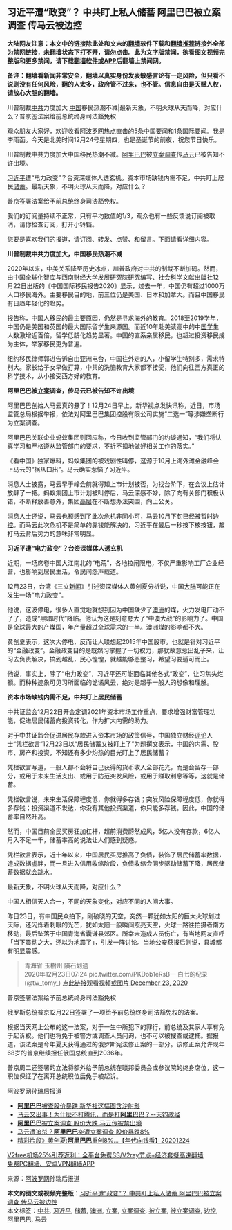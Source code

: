  <h2>习近平遭“政变”？ 中共盯上私人储蓄 阿里巴巴被立案调查 传马云被边控</h2> <p class="notice"><b>大陆网友注意：本文中的链接除此处和文末的<a href="https://github.com/bannedbook/fanqiang" >翻墙</a>软件下载和<a href="https://github.com/killgcd/justmysocks/blob/master/README.md">翻墙推荐</a>链接外全部为禁网链接，未翻墙状态下打不开，请勿点击。此为文字版禁闻，欲看图文视频完整版和更多禁闻，请下载<a href="https://github.com/bannedbook/fanqiang">翻墙软件或APP</a>后翻墙上禁闻网。</p><p>备注：翻墙看新闻非常安全，翻墙以真实身份发表敏感言论有一定风险，但只看不说则没有任何风险，翻的人太多，政府管不过来，也不管。信息自由是天赋人权，请放心大胆的翻墙。</b></p>  <div class="entry"> <p id="summary">川普制裁<a href="https://www.bannedbook.org/bnews/tag/%e4%b8%ad%e5%85%b1/" class="st_tag internal_tag" rel="tag" title="标签 中共 下的日志">中共</a>力度加大 <span class='wp_keywordlink_affiliate'><a href="https://www.bannedbook.org/" title="中国" target="_blank">中国</a></span>移民热潮不减|最新天象，不明火球从天而降，对应什么？普京签法案给前总统终身司法豁免权</p> <p>观众朋友大家好，欢迎收看<span class='wp_keywordlink_affiliate'><a href="https://www.aboluowang.com/" title="阿波罗网" target="_blank">阿波罗网</a></span>热点直击的5条中国要闻和1条国际要闻。我是李雨函。今天是北美时间12月24号星期四，也是圣诞节的前夜，祝您节日快乐。</p> <p>川普制裁中共力度加大中国移民热潮不减。<a href="https://www.bannedbook.org/bnews/tag/%e9%98%bf%e9%87%8c%e5%b7%b4%e5%b7%b4/" class="st_tag internal_tag" rel="tag" title="标签 阿里巴巴 下的日志">阿里巴巴</a>被<a href="https://www.bannedbook.org/bnews/tag/%E7%AB%8B%E6%A1%88%E8%B0%83%E6%9F%A5/" class="st_tag internal_tag" rel="tag" title="标签 立案调查 下的日志">立案调查</a>传<a href="https://www.bannedbook.org/bnews/tag/%e9%a9%ac%e4%ba%91/" class="st_tag internal_tag" rel="tag" title="标签 马云 下的日志">马云</a>已被告知不许出境。</p> <p><a href="https://www.bannedbook.org/bnews/tag/%e4%b9%a0%e8%bf%91%e5%b9%b3/" class="st_tag internal_tag" rel="tag" title="标签 习近平 下的日志">习近平</a>遭“电力政变”？台资深媒体人透玄机。资本市场缺钱内需不足，中共盯上居民<a href="https://www.bannedbook.org/bnews/tag/%E5%82%A8%E8%93%84/" class="st_tag internal_tag" rel="tag" title="标签 储蓄 下的日志">储蓄</a>。最新天象，不明火球从天而降，对应什么？</p> <p>普京签署法案给予前总统终身司法豁免权。</p> <p>我们的订阅量持续不正常，只有平均数值的1/3，观众也有一些反馈说订阅被取消，请你检查订阅，打开小铃铛。</p> <p>您要是喜欢我们的报道，请订阅、转发、点赞、和留言。下面请看详细内容。</p> <p><strong>川普制裁中共力度加大，中国移民热潮不减</strong></p> <p>2020年以来，中美关系降至历史冰点，川普政府对中共的制裁不断加码。然而，由中国全球化智库与西南财经大学发展研究院研究编写、社会<span class='wp_keywordlink'><a href="https://www.bannedbook.org/forum11/topic309.html" title="禁片：“科学”的棍子" target="_blank">科学</a></span>文献出版社12月22日出版的《中国国际移民报告2020》显示，过去一年，中国仍有超过1000万人口移民海外。主要移民目的地，前三位仍是美国、日本和加拿大。而且中国移民有日趋年轻化的趋势。</p> <p>报告称，中国人移民的最主要原因，仍然是寻求海外的教育。2018至2019学年，中国仍是美国和英国的最大国际留学生来源国。而近10年赴美读高中的中<span class='wp_keywordlink'><a href="https://www.bannedbook.org/forum24/" title="国学传统文化禁书" target="_blank">国学</a></span>生人数激增近百倍，留学低龄化趋势显著。中国的直系亲属移民，也超过投资移民成为主体，举家移民更为普遍。</p>  <p>纽约移民律师郭进告诉自由亚洲电台，中国往外走的人，小留学生特别多，需求特别大。家长给子女早做打算，中共的洗脑教育大家都不接受，他们向往西方真正的科学技术，从小接受西方好的教育。</p> <p><strong>阿里巴巴被<a href="https://www.bannedbook.org/bnews/tag/%E7%AB%8B%E6%A1%88/" class="st_tag internal_tag" rel="tag" title="标签 立案 下的日志">立案</a>调查，传马云已被告知不许出境</strong></p> <p>阿里巴巴创始人马云真的悬了！12月24日早上，新华视点发快讯称，近日，市场监管总局根据举报，依法对阿里巴巴集团控股有限公司实施“二选一”等涉嫌垄断行为立案调查。</p> <p>阿里巴巴关联企业蚂蚁集团则回应称，今日收到监管部门的约谈通知，“我们将认真学习和严格遵从监管部门的要求，不折不扣地做好相关工作的落实。”</p> <p>《看中国》独家爆料，蚂蚁集团的被戏剧性叫停，这源于10月上海外滩金融峰会上马云的“祸从口出”。马云确实惹恼了习近平。</p> <p>消息人士披露，马云早于峰会前就得知上市计划被否，为找台阶下，在会议上估计放肆了一把。蚂蚁集团上市计划被叫停后，马云深感不妙，除了向有关部门积极认错，不断释放善意外，集团<span class='wp_keywordlink_affiliate'><a href="https://www.bannedbook.org/bnews/ccpdope/" title="中共高层内幕" target="_blank">高层</a></span>在不断想办法突围，向上公关。</p> <p>消息人士还说，马云也预感到了此次危机非同小可，马云10月下旬已经被暂时<a href="https://www.bannedbook.org/bnews/tag/%E8%BE%B9%E6%8E%A7/" class="st_tag internal_tag" rel="tag" title="标签 边控 下的日志">边控</a>。而马云此次危机不是简单的靠钱能解决的，习近平在最后一秒按下核按钮，敲打马云背后势力的意味非常明显。</p> <p><strong>习近平遭“电力政变”？台资深媒体人透玄机</strong></p> <p>近期，一场席卷中国大江南北的“电荒”，各地拉闸限电，不仅严重影响工厂企业经营，也影响到居民生活，令民间怨声载道。</p> <p>12月23日，台湾《三立<span class='wp_keywordlink_affiliate'><a href="https://www.bannedbook.org/" title="新闻">新闻</a></span>》引述资深媒体人黄创夏分析说，中国<span class='wp_keywordlink_affiliate'><a href="https://www.bannedbook.org/" title="大陆" target="_blank">大陆</a></span>可能正在发生一场“电力政变”。</p>  <p>他说，这波停电，很多人直觉地就想到因为中国缺少了<a href="https://www.bannedbook.org/bnews/tag/%e6%be%b3%e6%b4%b2/" class="st_tag internal_tag" rel="tag" title="标签 澳洲 下的日志">澳洲</a>的煤，火力发电厂动不了了，造成“黑暗时代”降临。他认为这是刻意夸大了“中澳大战”的影响力了。中国是全球最大的产煤国，年产量超过全球需求的一半。澳洲煤的影响都不大。</p> <p>黄创夏表示，这次大停电，反而让人联想起2015年中国股市。也就是针对习近平的“金融政变”。金融政变目的是既然习掌握了一切权力，那就故意惹出乱子来，让习去负责解决，搞到越乱，民心惶惶，就越能够恶整习，希望习要适可而止。</p> <p>他说，事实上，除了“电力政变”，习近平还可能面临其他各式“政变”，让习焦头烂额。而种种迹象可见习所面临的诡谲风云，绝对是超乎一般人的想像和理解。</p> <p><strong>资本市场缺钱内需不足，中共盯上居民储蓄</strong></p> <p>中共证监会12月22日开会定调2021年资本市场工作重点，要求增强财富管理功能，促进居民储蓄向投资转化，作为扩大内需的助力。</p> <p>对于中共证监会促进居民存款进入资本市场的政策信号，中国独立财经<span class='wp_keywordlink_affiliate'><a href="https://www.bannedbook.org/bnews/comments/" title="新闻评论" target="_blank">评论</a></span>人士“凭栏欲言”12月23日以“居民储蓄又被盯上了”为题撰文表示，中国的内需、股市、房产和投资，不知还有多少灼热的目光盯上了居民储蓄？</p> <p>凭栏欲言写道，一般人都不会将自己获得的货币收入全部花光，而是会留存一部分，或用于未来生活支出、或用于防范突发风险，或用于赚取利息等等，这就是储蓄。</p> <p>凭栏欲言说，未来生活保障程度低，你就得多存钱；突发风险保障程度低，你就得多存钱；投资渠道不发达，你没有其他投资渠道，你只能多存钱。因此，中国的储蓄率自然升高。</p> <p>然而，中国目前全民买房狂加杠杆，超前消费蔚然成风，5亿人没有存款，6亿人月入不足一千，储蓄率高的说法让人们感到疑惑。</p> <p>凭栏欲言表示，近十年以来，中国居民买房推高了负债，装饰了居民储蓄率数据，造成数据虚胖，而一旦进入信用收缩阶段，负债收缩会同步驱动储蓄下降，居民储蓄数据就会跳水。</p>  <p>最新天象，不明火球从天而降，对应什么？</p> <p>中国人相信天人合一，不同的天象变化，对应不同的人间大事。</p> <p>昨日23日，有中国民众拍下，刚破晓的天空，突然一颗犹如太阳的巨大火球划过天际，还闪烁着刺眼的光芒，犹如太阳一般瞬间照亮天空，火球一路往拍摄者南方移动，最后坠落于中国青海省囊谦县郊区。所幸未造成人员伤亡，有当地网友直呼「当下震动之大，还以为地震了」，引发一阵讨论。当地公安获报后则说，县城都有明显震感。</p> <blockquote><p>青海省 玉樹州 隕石划過<br />2020年12月23日07:24 pic.twitter.com/PKDob1eRsB— 白七的纪录 (@tw_tomy_) <a href="https://twitter.com/tw_tomy_/status/1341627436279033857?ref_src=twsrc%5Etfw">点此链接观看视频或图片 December 23, 2020</a></p></blockquote> <p>普京签署法案给予前总统终身司法豁免权</p> <p>俄罗斯总统普京12月22日签署了一项给予前总统终身司法豁免权的法案。</p> <p>根据当天网上公布的这一法案，对于一生中所犯下的罪行，前总统及其家人享有免于起诉权。他们也将免于被警方或调查人员问询，也不可以被搜查或逮捕。据报道，该法案是今年夏天获得通过的俄罗斯宪法修正案的一部分。该修正案允许现年68岁的普京继续担任俄国总统直到2036年。</p> <p>普京周二还签署的立法将额外给予前总统在联邦委员会或参议院的终身席位，这一职位保证了在离开总统职位后免于被起诉。</p> <p>阿波罗网孙瑞后报道</p> <ul class='op-related-articles' title='相关阅读'> <li><a href='https://www.bannedbook.org/bnews/finance/20201225/1454463.html' target='_blank'><b>阿里巴巴</b>被查股价暴跌 新华社这幅图含沙射影</a></li> <li><a href='https://www.bannedbook.org/bnews/bannedvideo/20201225/1454450.html' target='_blank'>马云又出事！为什麽不打腾讯，而是打<b>阿里巴巴</b>？--天钧政经</a></li> <li><a href='https://www.bannedbook.org/bnews/comments/20201225/1454433.html' target='_blank'><b>阿里巴巴</b>被立案调查 股价大跌 马云传被禁出境</a></li> <li><a href='https://www.bannedbook.org/bnews/taiwannews/20201224/1454352.html' target='_blank'>马云遭追杀？<b>阿里巴巴</b>突遭立案调查 股价暴跌8%</a></li> <li><a href='https://www.bannedbook.org/bnews/taiwannews/20201224/1454341.html' target='_blank'>精彩片段》黄创夏:<b>阿里巴巴</b>重创8%...【年代向钱看】20201224</a></li> </ul> <p class="texttj"> <a href="https://github.com/bannedbook/fanqiang/wiki/V2ray%E6%9C%BA%E5%9C%BA" target="_blank">V2free机场25%引荐返利：全平台免费SS/V2ray节点+经济套餐高速翻墙</a><br/> <a href="https://github.com/bannedbook/fanqiang/wiki/%E7%A6%81%E9%97%BB%E7%BD%91%E5%AE%89%E5%8D%93%E7%BF%BB%E5%A2%99%E6%96%B0%E9%97%BBAPP" target="_blank">免费PC翻墙、安卓VPN翻墙APP</a></p><p> 来源：<a href="https://www.aboluowang.com/2020/1225/1537858.html" target="_blank">阿波罗网</a>孙瑞后报道 </p> <a name='sharetosocial'></a>       <div><b>本文的图文或视频完整版</b>：<a href='https://www.bannedbook.org/bnews/topimagenews/20201225/1454521.html'>习近平遭“政变”？ 中共盯上私人储蓄 阿里巴巴被立案调查 传马云被边控</a></div>  </div><!--END ENTRY--> <div class="postfooter"> <div>本文标签：<a href="https://www.bannedbook.org/bnews/tag/%e4%b8%ad%e5%85%b1/" rel="tag">中共</a>, <a href="https://www.bannedbook.org/bnews/tag/%e4%b9%a0%e8%bf%91%e5%b9%b3/" rel="tag">习近平</a>, <a href="https://www.bannedbook.org/bnews/tag/%E5%82%A8%E8%93%84/" rel="tag">储蓄</a>, <a href="https://www.bannedbook.org/bnews/tag/%e6%be%b3%e6%b4%b2/" rel="tag">澳洲</a>, <a href="https://www.bannedbook.org/bnews/tag/%E7%AB%8B%E6%A1%88/" rel="tag">立案</a>, <a href="https://www.bannedbook.org/bnews/tag/%E7%AB%8B%E6%A1%88%E8%B0%83%E6%9F%A5/" rel="tag">立案调查</a>, <a href="https://www.bannedbook.org/bnews/tag/%E8%A2%AB%E7%AB%8B%E6%A1%88/" rel="tag">被立案</a>, <a href="https://www.bannedbook.org/bnews/tag/%E8%A2%AB%E7%AB%8B%E6%A1%88%E8%B0%83%E6%9F%A5/" rel="tag">被立案调查</a>, <a href="https://www.bannedbook.org/bnews/tag/%E8%BE%B9%E6%8E%A7/" rel="tag">边控</a>, <a href="https://www.bannedbook.org/bnews/tag/%e9%98%bf%e9%87%8c%e5%b7%b4%e5%b7%b4/" rel="tag">阿里巴巴</a>, <a href="https://www.bannedbook.org/bnews/tag/%e9%a9%ac%e4%ba%91/" rel="tag">马云</a></div>  </div><!--END POSTFOOTER--> 
